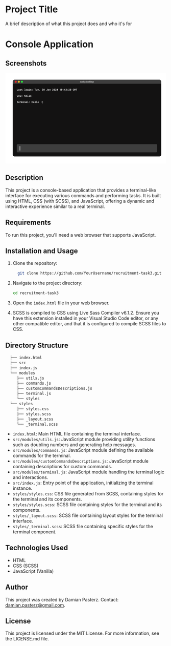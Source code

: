 # Project Title

A brief description of what this project does and who it's for

# Console Application

## Screenshots

![App Screenshot](assets/readme/consola.png)

## Description

This project is a console-based application that provides a terminal-like interface for executing various commands and performing tasks. It is built using HTML, CSS (with SCSS), and JavaScript, offering a dynamic and interactive experience similar to a real terminal.

## Requirements

To run this project, you'll need a web browser that supports JavaScript.

## Installation and Usage

1. Clone the repository:

   ```bash
     git clone https://github.com/YourUsername/recruitment-task3.git
   ```

2. Navigate to the project directory:

   ```bash
   cd recruitment-task3
   ```

3. Open the `index.html` file in your web browser.
4. SCSS is compiled to CSS using Live Sass Compiler v6.1.2. Ensure you have this extension installed in your Visual Studio Code editor, or any other compatible editor, and that it is configured to compile SCSS files to CSS.

## Directory Structure

      ├── index.html
      ├── src
      ├── index.js
      └── modules
         ├── utils.js
         ├── commands.js
         ├── customCommandsDescriptions.js
         ├── terminal.js
         └── styles
      └── styles
         ├── styles.css
         ├── styles.scss
         ├── _layout.scss
         └── _terminal.scss

- `index.html`: Main HTML file containing the terminal interface.
- `src/modules/utils.js`: JavaScript module providing utility functions such as doubling numbers and generating help messages.
- `src/modules/commands.js`: JavaScript module defining the available commands for the terminal.
- `src/modules/customCommandsDescriptions.js`: JavaScript module containing descriptions for custom commands.
- `src/modules/terminal.js`: JavaScript module handling the terminal logic and interactions.
- `src/index.js`: Entry point of the application, initializing the terminal instance.
- `styles/styles.css`: CSS file generated from SCSS, containing styles for the terminal and its components.
- `styles/styles.scss`: SCSS file containing styles for the terminal and its components.
- `styles/_layout.scss`: SCSS file containing layout styles for the terminal interface.
- `styles/_terminal.scss`: SCSS file containing specific styles for the terminal component.

## Technologies Used

- HTML
- CSS (SCSS)
- JavaScript (Vanilla)

## Author

This project was created by Damian Pasterz. Contact: damian.pasterz@gmail.com.

## License

This project is licensed under the MIT License. For more information, see the LICENSE.md file.
